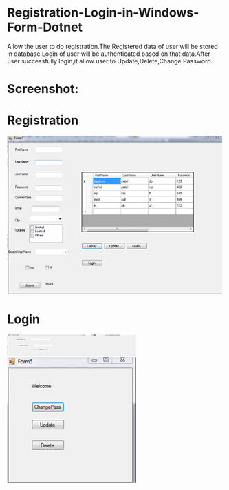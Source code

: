 # Registration-Login-in-Windows-Form-Dotnet
Allow the user to do registration.The Registered data of user will be stored in database.Login of user will be authenticated based on that data.After user successfully login,it allow user to Update,Delete,Change Password.
# Screenshot:
# Registration 
<img src="registr.PNG" width="500"></img>               
# Login
<img src="log.PNG" width="300" height="50"></img>
<img src="log2.PNG" width="300"></img>
